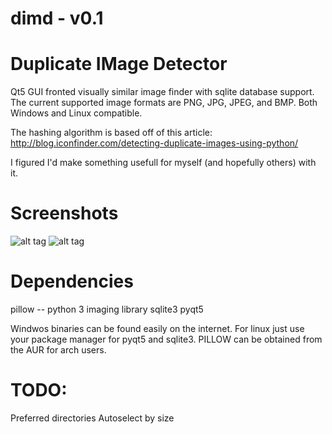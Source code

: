 # dimd - v0.1
# Duplicate IMage Detector

Qt5 GUI fronted visually similar image finder with sqlite  database support. The current supported image formats are PNG, JPG, JPEG, and BMP. Both Windows and Linux compatible.

The hashing algorithm is based off of this article: http://blog.iconfinder.com/detecting-duplicate-images-using-python/

I figured I'd make something usefull for myself (and hopefully others) with it. 

# Screenshots
![alt tag](http://i.imgur.com/HdEPvQU.png)
![alt tag](http://i.imgur.com/vphiTh4.png)

# Dependencies
pillow -- python 3 imaging library
sqlite3
pyqt5

Windwos binaries can be found easily on the internet.
For linux just use your package manager for pyqt5 and sqlite3. PILLOW can be obtained from the AUR for arch users.

# TODO:
Preferred directories
Autoselect by size
